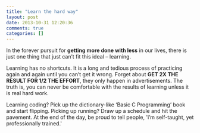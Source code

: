 ```yaml
---
title: "Learn the hard way"
layout: post
date: 2013-10-31 12:20:36
comments: true
categories: []
---
```


In the forever pursuit for **getting more done with less** in our lives, there is just one thing that just can’t fit this ideal – learning.

Learning has no shortcuts. It is a long and tedious process of practicing again and again until you can’t get it wrong. Forget about **GET 2X THE RESULT FOR 1/2 THE EFFORT**, they only happen in advertisements. The truth is, you can never be comfortable with the results of learning unless it is real hard work.

Learning coding? Pick up the dictionary-like ‘Basic C Programming’ book and start flipping. Picking up running? Draw up a schedule and hit the pavement. At the end of the day, be proud to tell people, 'i’m self-taught, yet professionally trained.'